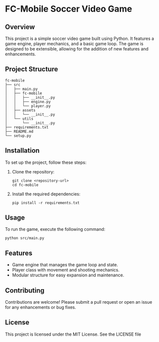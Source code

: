 # FC-Mobile Soccer Video Game

## Overview
This project is a simple soccer video game built using Python. It features a game engine, player mechanics, and a basic game loop. The game is designed to be extensible, allowing for the addition of new features and enhancements.

## Project Structure
```
fc-mobile
├── src
│   ├── main.py
│   ├── fc-mobile
│   │   ├── __init__.py
│   │   ├── engine.py
│   │   └── player.py
│   ├── assets
│   │   └── __init__.py
│   └── utils
│       └── __init__.py
├── requirements.txt
├── README.md
└── setup.py
```

## Installation
To set up the project, follow these steps:

1. Clone the repository:
   ```
   git clone <repository-url>
   cd fc-mobile
   ```

2. Install the required dependencies:
   ```
   pip install -r requirements.txt
   ```

## Usage
To run the game, execute the following command:
```
python src/main.py
```

## Features
- Game engine that manages the game loop and state.
- Player class with movement and shooting mechanics.
- Modular structure for easy expansion and maintenance.

## Contributing
Contributions are welcome! Please submit a pull request or open an issue for any enhancements or bug fixes.

## License
This project is licensed under the MIT License. See the LICENSE file
